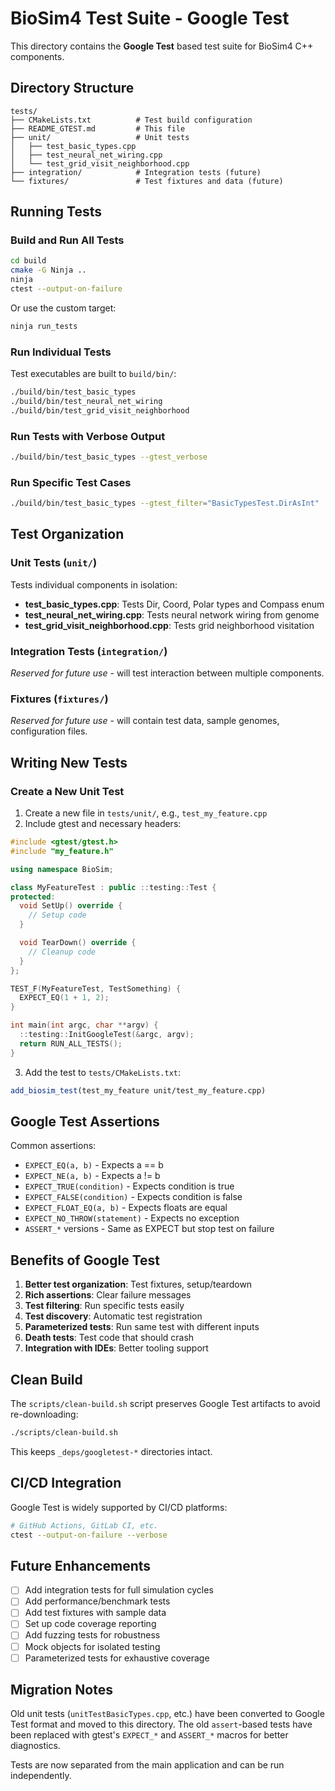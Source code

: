# BioSim4 Test Suite - Google Test

This directory contains the **Google Test** based test suite for BioSim4 C++ components.

## Directory Structure

```
tests/
├── CMakeLists.txt          # Test build configuration
├── README_GTEST.md         # This file
├── unit/                   # Unit tests
│   ├── test_basic_types.cpp
│   ├── test_neural_net_wiring.cpp
│   └── test_grid_visit_neighborhood.cpp
├── integration/            # Integration tests (future)
└── fixtures/               # Test fixtures and data (future)
```

## Running Tests

### Build and Run All Tests

```bash
cd build
cmake -G Ninja ..
ninja
ctest --output-on-failure
```

Or use the custom target:
```bash
ninja run_tests
```

### Run Individual Tests

Test executables are built to `build/bin/`:

```bash
./build/bin/test_basic_types
./build/bin/test_neural_net_wiring
./build/bin/test_grid_visit_neighborhood
```

### Run Tests with Verbose Output

```bash
./build/bin/test_basic_types --gtest_verbose
```

### Run Specific Test Cases

```bash
./build/bin/test_basic_types --gtest_filter="BasicTypesTest.DirAsInt"
```

## Test Organization

### Unit Tests (`unit/`)

Tests individual components in isolation:

- **test_basic_types.cpp**: Tests Dir, Coord, Polar types and Compass enum
- **test_neural_net_wiring.cpp**: Tests neural network wiring from genome
- **test_grid_visit_neighborhood.cpp**: Tests grid neighborhood visitation

### Integration Tests (`integration/`)

*Reserved for future use* - will test interaction between multiple components.

### Fixtures (`fixtures/`)

*Reserved for future use* - will contain test data, sample genomes, configuration files.

## Writing New Tests

### Create a New Unit Test

1. Create a new file in `tests/unit/`, e.g., `test_my_feature.cpp`
2. Include gtest and necessary headers:

```cpp
#include <gtest/gtest.h>
#include "my_feature.h"

using namespace BioSim;

class MyFeatureTest : public ::testing::Test {
protected:
  void SetUp() override {
    // Setup code
  }

  void TearDown() override {
    // Cleanup code
  }
};

TEST_F(MyFeatureTest, TestSomething) {
  EXPECT_EQ(1 + 1, 2);
}

int main(int argc, char **argv) {
  ::testing::InitGoogleTest(&argc, argv);
  return RUN_ALL_TESTS();
}
```

3. Add the test to `tests/CMakeLists.txt`:

```cmake
add_biosim_test(test_my_feature unit/test_my_feature.cpp)
```

## Google Test Assertions

Common assertions:
- `EXPECT_EQ(a, b)` - Expects a == b
- `EXPECT_NE(a, b)` - Expects a != b
- `EXPECT_TRUE(condition)` - Expects condition is true
- `EXPECT_FALSE(condition)` - Expects condition is false
- `EXPECT_FLOAT_EQ(a, b)` - Expects floats are equal
- `EXPECT_NO_THROW(statement)` - Expects no exception
- `ASSERT_*` versions - Same as EXPECT but stop test on failure

## Benefits of Google Test

1. **Better test organization**: Test fixtures, setup/teardown
2. **Rich assertions**: Clear failure messages
3. **Test filtering**: Run specific tests easily
4. **Test discovery**: Automatic test registration
5. **Parameterized tests**: Run same test with different inputs
6. **Death tests**: Test code that should crash
7. **Integration with IDEs**: Better tooling support

## Clean Build

The `scripts/clean-build.sh` script preserves Google Test artifacts to avoid re-downloading:

```bash
./scripts/clean-build.sh
```

This keeps `_deps/googletest-*` directories intact.

## CI/CD Integration

Google Test is widely supported by CI/CD platforms:

```bash
# GitHub Actions, GitLab CI, etc.
ctest --output-on-failure --verbose
```

## Future Enhancements

- [ ] Add integration tests for full simulation cycles
- [ ] Add performance/benchmark tests
- [ ] Add test fixtures with sample data
- [ ] Set up code coverage reporting
- [ ] Add fuzzing tests for robustness
- [ ] Mock objects for isolated testing
- [ ] Parameterized tests for exhaustive coverage

## Migration Notes

Old unit tests (`unitTestBasicTypes.cpp`, etc.) have been converted to Google Test format and moved to this directory. The old `assert`-based tests have been replaced with gtest's `EXPECT_*` and `ASSERT_*` macros for better diagnostics.

Tests are now separated from the main application and can be run independently.
